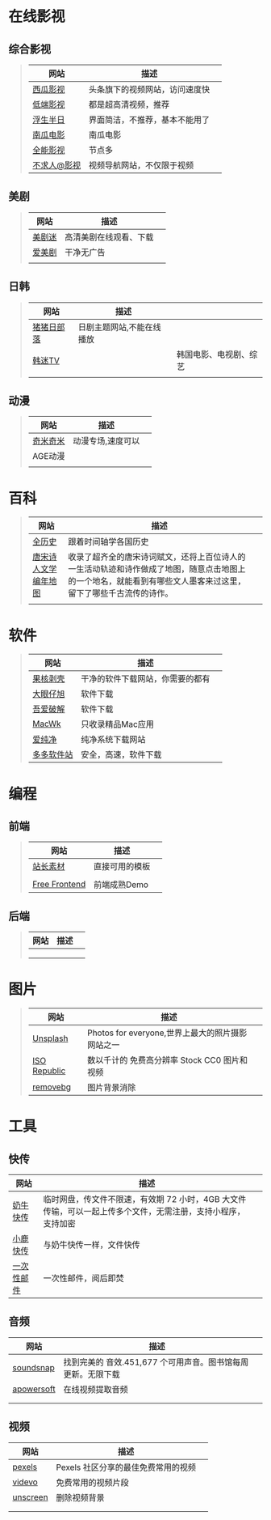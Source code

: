 # 在线影视

## 综合影视

> | 网站                                                | 描述                           |      |
> | --------------------------------------------------- | ------------------------------ | ---- |
> | [西瓜影视](https://www.ixigua.com/channel/dianying) | 头条旗下的视频网站，访问速度快 |      |
> | [低端影视](https://ddrk.me/)                        | 都是超高清视频，推荐           |      |
> | [浮生半日](http://movie.fush8.com/)                 | 界面简洁，不推荐，基本不能用了 |      |
> | [南瓜电影](https://www.nangua55.com/)               | 南瓜电影                       |      |
> | [全能影视](http://www.qnvod.net/)                   | 节点多                         |      |
> | [不求人@影视](https://video.bqrdh.com/)             | 视频导航网站，不仅限于视频     |      |

## 美剧

>| 网站                                   | 描述                   |      |
>| -------------------------------------- | ---------------------- | ---- |
>| [美剧迷](https://www.meijumi.net/)     | 高清美剧在线观看、下载 |      |
>| [爱美剧](https://www.meiju11.com/new/) | 干净无广告             |      |
>|                                        |                        |      |
>
>

## 日韩

>| 网站                                | 描述                      |                        |
>| ----------------------------------- | ------------------------- | ---------------------- |
>| [猪猪日部落](http://www.zzrbl.com/) | 日剧主题网站,不能在线播放 |                        |
>| [韩迷TV](https://www.hmtv.me/)      |                           | 韩国电影、电视剧、综艺 |
>|                                     |                           |                        |
>
>

## 动漫

>| 网站                                | 描述              |      |
>| ----------------------------------- | ----------------- | ---- |
>| [奇米奇米](http://www.qimiqimi.co/) | 动漫专场,速度可以 |      |
>| AGE动漫                             |                   |      |
>|                                     |                   |      |
>
>

# 百科

>| 网站                                                        | 描述                                                         |      |
>| ----------------------------------------------------------- | ------------------------------------------------------------ | ---- |
>| [全历史](https://www.allhistory.com/)                       | 跟着时间轴学各国历史                                         |      |
>| [唐宋诗人文学编年地图](https://sou-yun.cn/PoetLifeMap.aspx) | 收录了超齐全的唐宋诗词赋文，还将上百位诗人的一生活动轨迹和诗作做成了地图，随意点击地图上的一个地名，就能看到有哪些文人墨客来过这里，留下了哪些千古流传的诗作。 |      |
>|                                                             |                                                              |      |
>
>

# 软件

>| 网站                                 | 描述                             |      |
>| ------------------------------------ | -------------------------------- | ---- |
>| [果核剥壳](https://www.ghxi.com/)    | 干净的软件下载网站，你需要的都有 |      |
>| [大眼仔旭](http://www.dayanzai.me/)  | 软件下载                         |      |
>| [吾爱破解](https://www.52pojie.cn/)  | 软件下载                         |      |
>| [MacWk](https://macwk.com/)          | 只收录精品Mac应用                |      |
>| [爱纯净](http://www.aichunjing.com/) | 纯净系统下载网站                 |      |
>| [多多软件站](http://www.ddooo.com/)  | 安全，高速，软件下载             |      |
>
>

# 编程

## 前端

>| 网站                                       | 描述           |      |
>| ------------------------------------------ | -------------- | ---- |
>| [站长素材](https://sc.chinaz.com/)         | 直接可用的模板 |      |
>|                                            |                |      |
>| [Free Frontend](https://freefrontend.com/) | 前端成熟Demo   |      |
>
>

## 后端

>| 网站 | 描述 |      |
>| ---- | ---- | ---- |
>|      |      |      |
>|      |      |      |
>|      |      |      |
>
>

# 图片

>| 网站                                     | 描述                                             |      |
>| ---------------------------------------- | ------------------------------------------------ | ---- |
>| [Unsplash](https://unsplash.com/)        | Photos for everyone,世界上最大的照片摄影网站之一 |      |
>| [ISO Republic](https://isorepublic.com/) | 数以千计的 免费高分辨率 Stock CC0 图片和视频     |      |
>| [removebg](https://www.remove.bg/zh)     | 图片背景消除                                     |      |
>
>

# 工具

## 快传

| 网站                                   | 描述                                                         |      |
| -------------------------------------- | ------------------------------------------------------------ | ---- |
| [奶牛快传](https://cowtransfer.com/)   | 临时网盘，传文件不限速，有效期 72 小时，4GB 大文件传输，可以一起上传多个文件，无需注册，支持小程序，支持加密 |      |
| [小鹿快传](https://deershare.com/send) | 与奶牛快传一样，文件快传                                     |      |
| [一次性邮件](https://mail.bqrdh.com/)  | 一次性邮件，阅后即焚                                         |      |

## 音频

| 网站                                                         | 描述                                                         |      |
| ------------------------------------------------------------ | ------------------------------------------------------------ | ---- |
| [soundsnap](https://www.soundsnap.com/)                      | 找到完美的 音效.451,677 个可用声音。图书馆每周更新。无限下载 |      |
| [apowersoft](https://www.apowersoft.cn/extract-audio-online) | 在线视频提取音频                                             |      |
|                                                              |                                                              |      |
|                                                              |                                                              |      |



## 视频

| 网站                                     | 描述                                |      |
| ---------------------------------------- | ----------------------------------- | ---- |
| [pexels](https://www.pexels.com/videos/) | Pexels 社区分享的最佳免费常用的视频 |      |
| [videvo](https://www.videvo.net/)        | 免费常用的视频片段                  |      |
| [unscreen](https://www.unscreen.com/)    | 删除视频背景                        |      |
|                                          |                                     |      |
|                                          |                                     |      |


